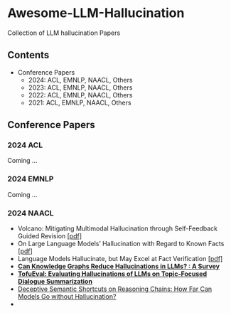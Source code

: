 # Awesome-LLM-Hallucination
Collection of LLM hallucination Papers

## Contents
- Conference Papers
	- 2024: ACL, EMNLP, NAACL, Others
	- 2023: ACL, EMNLP, NAACL, Others
	- 2022: ACL, EMNLP, NAACL, Others
	- 2021: ACL, EMNLP, NAACL, Others

## Conference Papers
### 2024 ACL
Coming ...
### 2024 EMNLP
Coming ...
### 2024 NAACL
- Volcano: Mitigating Multimodal Hallucination through Self-Feedback Guided Revision [[pdf]](https://aclanthology.org/2024.naacl-long.23/)
- On Large Language Models’ Hallucination with Regard to Known Facts [[pdf]](https://aclanthology.org/2024.naacl-long.60/)
- Language Models Hallucinate, but May Excel at Fact Verification [[pdf]](https://aclanthology.org/2024.naacl-long.62/)
- **[Can Knowledge Graphs Reduce Hallucinations in  LLMs? : A Survey](https://aclanthology.org/2024.naacl-long.219/)**
- **[TofuEval: Evaluating Hallucinations of  LLMs on Topic-Focused Dialogue Summarization](https://aclanthology.org/2024.naacl-long.251/)**
- [Deceptive Semantic Shortcuts on Reasoning Chains: How Far Can Models Go without Hallucination?](https://aclanthology.org/2024.naacl-long.424/)
- 


<!--stackedit_data:
eyJoaXN0b3J5IjpbNzI5Njc0ODQwLC04ODcyMTUyNDAsMjA5ND
I4NzAxNiwtOTUzNTc2NTAyLC02NjY0MDM3MzMsOTI3Nzk3MTE4
LDIxMjAwNDIxNTAsLTUxMTc3ODY0OSwyMDQ5OTIxNDkzLC00OD
A3ODk5NzIsLTExMTg1OTcyOTZdfQ==
-->
